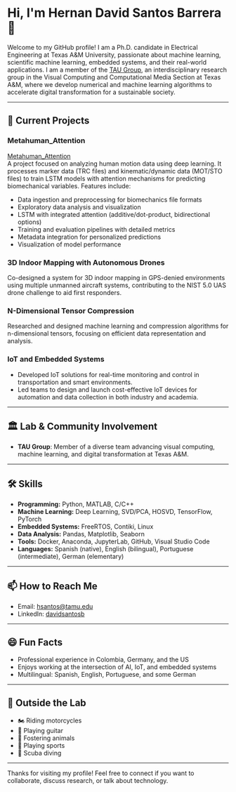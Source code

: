 # Hi, I'm Hernan David Santos Barrera 👋

Welcome to my GitHub profile! I am a Ph.D. candidate in Electrical Engineering at Texas A&M University, passionate about machine learning, scientific machine learning, embedded systems, and their real-world applications. I am a member of the [TAU Group](https://taugroup.github.io/), an interdisciplinary research group in the Visual Computing and Computational Media Section at Texas A&M, where we develop numerical and machine learning algorithms to accelerate digital transformation for a sustainable society.

---

## 🚀 Current Projects

### Metahuman_Attention

[Metahuman_Attention](https://github.com/hsantos10/Metahuman_Attention)  
A project focused on analyzing human motion data using deep learning. It processes marker data (TRC files) and kinematic/dynamic data (MOT/STO files) to train LSTM models with attention mechanisms for predicting biomechanical variables. Features include:
- Data ingestion and preprocessing for biomechanics file formats
- Exploratory data analysis and visualization
- LSTM with integrated attention (additive/dot-product, bidirectional options)
- Training and evaluation pipelines with detailed metrics
- Metadata integration for personalized predictions
- Visualization of model performance

### 3D Indoor Mapping with Autonomous Drones

Co-designed a system for 3D indoor mapping in GPS-denied environments using multiple unmanned aircraft systems, contributing to the NIST 5.0 UAS drone challenge to aid first responders.

### N-Dimensional Tensor Compression

Researched and designed machine learning and compression algorithms for n-dimensional tensors, focusing on efficient data representation and analysis.

### IoT and Embedded Systems

- Developed IoT solutions for real-time monitoring and control in transportation and smart environments.
- Led teams to design and launch cost-effective IoT devices for automation and data collection in both industry and academia.

---

## 🏛️ Lab & Community Involvement

- **TAU Group**: Member of a diverse team advancing visual computing, machine learning, and digital transformation at Texas A&M.

---

## 🛠️ Skills

- **Programming:** Python, MATLAB, C/C++
- **Machine Learning:** Deep Learning, SVD/PCA, HOSVD, TensorFlow, PyTorch
- **Embedded Systems:** FreeRTOS, Contiki, Linux
- **Data Analysis:** Pandas, Matplotlib, Seaborn
- **Tools:** Docker, Anaconda, JupyterLab, GitHub, Visual Studio Code
- **Languages:** Spanish (native), English (bilingual), Portuguese (intermediate), German (elementary)

---

## 📫 How to Reach Me

- Email: hsantos@tamu.edu
- LinkedIn: [davidsantosb](https://www.linkedin.com/in/davidsantosb)

---

## 😄 Fun Facts

- Professional experience in Colombia, Germany, and the US
- Enjoys working at the intersection of AI, IoT, and embedded systems
- Multilingual: Spanish, English, Portuguese, and some German

---


## 🎸 Outside the Lab

- 🏍️ Riding motorcycles
- 🎸 Playing guitar
- 🐾 Fostering animals
- 🏀 Playing sports
- 🤿 Scuba diving

---

Thanks for visiting my profile! Feel free to connect if you want to collaborate, discuss research, or talk about technology.
